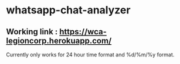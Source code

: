 ﻿# whatsapp-chat-analyzer
 ## Working link : https://wca-legioncorp.herokuapp.com/
Currently only works for 24 hour time format and %d/%m/%y format.
